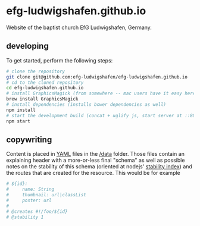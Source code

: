 # efg-ludwigshafen.github.io

Website of the baptist church EfG Ludwigshafen, Germany.

## developing

To get started, perform the following steps:

```bash
# clone the repository
git clone git@github.com:efg-ludwigshafen/efg-ludwigshafen.github.io
# cd to the cloned repository
cd efg-ludwigshafen.github.io
# install GraphicsMagick (from somewhere -- mac users have it easy here)
brew install GraphicsMagick
# install dependencies (installs bower dependencies as well)
npm install
# start the development build (concat + uglify js, start server at ::8000)
npm start
```

## copywriting

Content is placed in [YAML](http://yaml.org/) files in the [/data](./data)
folder. Those files contain an explaining header with a more-or-less final
"schema" as well as possible notes on the stability of this schema (oriented
at nodejs' [stability index](https://nodejs.org/api/documentation.html#documentation_stability_index))
and the routes that are created for the resource. This would be for example

```yml
# ${id}:
#     name: String
#     thumbnail: url|classList
#     poster: url
#
# @creates #!/foo/${id}
# @stability 1
```